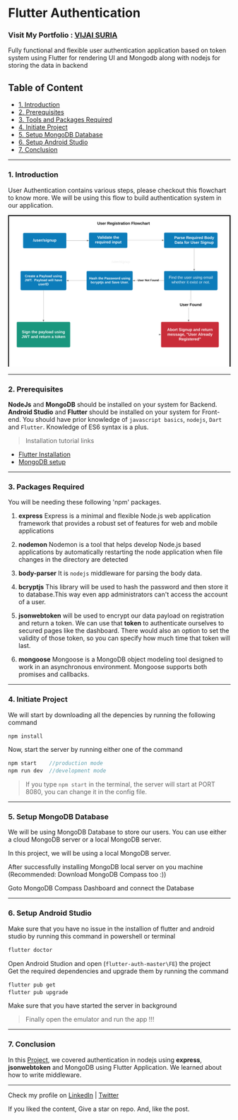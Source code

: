 # Flutter Authentication

### Visit My Portfolio : [VIJAI SURIA](https://vijaisuria.github.io)

Fully functional and flexible user authentication application based on token system using 
Flutter for rendering UI and Mongodb along with nodejs for storing the data in backend

## Table of Content 
   * [1. Introduction](#1-introduction) 
   * [2. Prerequisites](#2-prerequisites) 
   * [3. Tools and Packages Required](#3-packages-required)
   * [4. Initiate Project](#4-initiate-project)
   * [5. Setup MongoDB Database](#5-setup-mongodb-database)
   * [6. Setup Android Studio](#6-setup-android-studio)
   * [7. Conclusion](#7-conclusion)

----


### 1. Introduction

User Authentication contains various steps, please checkout this flowchart to know more. We will be using this flow to build authentication system in our application.

![Alt Text](./flowchart-Auth.png)


----
### 2. Prerequisites

**NodeJs** and **MongoDB** should be installed on your system for Backend.\
**Android Studio** and **Flutter** should be installed on your system for Front-end. You should have prior knowledge of `javascript basics`, `nodejs`, `Dart` and `Flutter`. Knowledge of ES6 syntax is a plus.  

>Installation tutorial links 
- [Flutter Installation](https://www.youtube.com/watch?v=tun0HUHaDuE)
 - [MongoDB setup](https://www.youtube.com/watch?v=XZ4usENdH4s)

----

### 3. Packages Required


You will be needing these following 'npm' packages. 

1. **express**
Express is a minimal and flexible Node.js web application framework that provides a robust set of features for web and mobile applications


2. **nodemon**
Nodemon is a tool that helps develop Node.js based applications by automatically restarting the node application when file changes in the directory are detected

3. **body-parser**
It is `nodejs` middleware for parsing the body data. 


4. **bcryptjs**
This library will be used to hash the password and then store it to database.This way even app administrators can't access the account of a user. 

5. **jsonwebtoken** will be used to encrypt our data payload on registration and return a token. We can use that **token** to authenticate ourselves to secured pages like the dashboard. There would also an option to set the validity of those token, so you can specify how much time that token will last. 

6. **mongoose**
Mongoose is a MongoDB object modeling tool designed to work in an asynchronous environment. Mongoose supports both promises and callbacks.


----

### 4. Initiate Project

We will start by downloading all the depencies by running the following command


```javascript
npm install
```

Now, start the server by running either one of the command

```javascript
npm start    //production mode
npm run dev  //development mode
```

>If you type `npm start` in the terminal, the server will start at PORT 8080, you can change it in the config file. 

----

### 5. Setup MongoDB Database

We will be using MongoDB Database to store our users. You can use either a cloud MongoDB server or a local MongoDB server. 

In this project, we will be using a local MongoDB server.

After successfully installing MongoDB local server on you machine (Recommended: Download MongoDB Compass too :))

Goto MongoDB Compass Dashboard and connect the Database

----

### 6. Setup Android Studio

Make sure that you have no issue in the installion  of flutter and android studio by running this command in powershell or terminal
```bash
flutter doctor
```

Open Android Studion and open (`flutter-auth-master\FE`) the project \
Get the required dependencies and upgrade them by running the command
```bash
flutter pub get
flutter pub upgrade
```
Make sure that you have started the server in background

>Finally open the emulator and run the app !!!

---

### 7. Conclusion


In this [Project](), we covered authentication in nodejs using **express**, **jsonwebtoken** and MongoDB using Flutter Application. We learned about how to write middleware. 


-----


Check my profile on [LinkedIn](https://linkedin.com/in/vijaisuria) | [Twitter](https://twitter.com/vijaisuria)

If you liked the content, Give a star on repo. And, like the post. 

<br>
